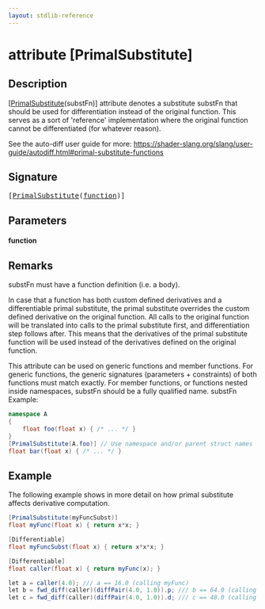 ```yaml
---
layout: stdlib-reference
---
```


# attribute [PrimalSubstitute]

## Description

<span class='code'>[<a href="primalsubstitute-06.md">PrimalSubstitute</a>(substFn)]</span> attribute denotes a substitute <span class='code'>substFn</span> that should be used for
differentiation instead of the original function. This serves as a sort of 'reference' implementation
where the original function cannot be differentiated (for whatever reason).

See the auto-diff user guide for more: https://shader-slang.org/slang/user-guide/autodiff.html#primal-substitute-functions


## Signature

<pre>
[<a href="primalsubstitute-06.md">PrimalSubstitute</a>(<a href="primalsubstitute-06.md#decl-function" class="code_param">function</a>)]
</pre>

## Parameters

####  <a id="decl-function"></a>function

## Remarks


<span class='code'>substFn</span> must have a function definition (i.e. a body).

In case that a function has both custom defined derivatives and a differentiable
primal substitute, the primal substitute overrides the custom defined derivative
on the original function. All calls to the original function will be translated
into calls to the primal substitute first, and differentiation step follows after.
This means that the derivatives of the primal substitute function will be used instead
of the derivatives defined on the original function.

This attribute can be used on generic functions and member functions.
For generic functions, the generic signatures (parameters + constraints) of both functions
must match exactly.
For member functions, or functions nested inside namespaces, <span class='code'>substFn</span> should be a fully qualified name.
<span class='code'>substFn</span>
Example:
```csharp
namespace A
{
    float foo(float x) { /* ... */ }
}
[PrimalSubstitute(A.foo)] // Use namespace and/or parent struct names
float bar(float x) { /* ... */ }
```


## Example

The following example shows in more detail on how primal substitute affects derivative computation.
```csharp
[PrimalSubstitute(myFuncSubst)]
float myFunc(float x) { return x*x; }

[Differentiable]
float myFuncSubst(float x) { return x*x*x; }

[Differentiable]
float caller(float x) { return myFunc(x); }

let a = caller(4.0); /// a == 16.0 (calling myFunc)
let b = fwd_diff(caller)(diffPair(4.0, 1.0)).p; /// b == 64.0 (calling myFuncSubst)
let c = fwd_diff(caller)(diffPair(4.0, 1.0)).d; /// c == 48.0 (calling derivative of myFuncSubst)
```


<script>
// Fix .md links to .html when on ReadTheDocs
if (window.location.hostname.includes('readthedocs') || 
    window.location.hostname.includes('rtfd.io')) {
  document.addEventListener('DOMContentLoaded', function() {
    const links = document.querySelectorAll('a');
    links.forEach(link => {
      const href = link.getAttribute('href');
      if (href && href.includes('.md')) {
        // This regex will handle .md links with or without fragment identifiers or query parameters
        link.href = link.href.replace(/(.+)\.md(#[^?]*)?(\?.*)?$/, '$1.html$2$3');
      }
    });
  });
}
</script>
